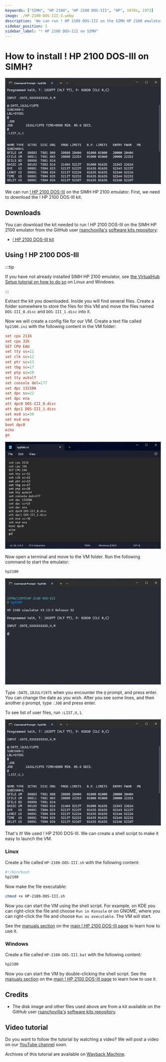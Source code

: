```yaml
---
keywords: ["SIMH", "HP 2100", "HP 2100 DOS-III", "HP", 1970s, 1973]
image: ./HP-2100-DOS-III-3.webp
description: 'We can run ! HP 2100 DOS-III on the SIMH HP 2100 emulator. First, we need to download the ! HP 2100 DOS-III kit. You can download the kit needed to run ! HP 2100 DOS-III on the SIMH HP 2100 emulator from the "SIMH Legacy" website:'
sidebar_position: 1
sidebar_label: "! HP 2100 DOS-III on SIMH"
---
```


# How to install ! HP 2100 DOS-III on SIMH?

![SIMH HP 2100 emulator with ! HP 2100 DOS-III](./HP-2100-DOS-III-3.webp)

We can run [! HP 2100 DOS-III](/1970s/1973/hp2100dos-iii) on the SIMH HP 2100 emulator. First, we need to download the ! HP 2100 DOS-III kit.

## Downloads

You can download the kit needed to run ! HP 2100 DOS-III on the SIMH HP 2100 emulator from the GitHub user [rsanchovilla's](https://github.com/rsanchovilla/) [software kits repository](https://github.com/rsanchovilla/Software_Kits):

- [! HP 2100 DOS-III kit](https://github.com/rsanchovilla/Software_Kits/raw/master/HP/DOS-III.zip)

## Using ! HP 2100 DOS-III

:::tip

If you have not already installed SIMH HP 2100 emulator, see [the VirtualHub Setup tutorial on how to do so](https://setup.virtualhub.eu.org/simh-hp2100/) on Linux and Windows.

:::

Extract the kit you downloaded. Inside you will find several files. Create a folder somewhere to store the files for this VM and move the files named `DOS-III_0.disc` and `DOS-III_1.disc` into it.

Now we will create a config file for our VM. Create a text file called `hp2100.ini` with the following content in the VM folder:

```ini
set cpu 2116
set cpu 32k
SET CPU EAU
set tty sc=11
set clk sc=12
set ptr sc=13
set tbg sc=17
set ptp sc=20
set tty autolf
set console del=177
set dpc 13210A
set dpc sc=22
set dpc ena
att dpc0 DOS-III_0.disc
att dpc1 DOS-III_1.disc
set msd sc=30
set msd ena
boot dpc0
echo
go
```

![hp2100.ini](./HP-2100-DOS-III-1.webp)

Now open a terminal and move to the VM folder. Run the following command to start the emulator:

```bash
hp2100
```

![hp2100](./HP-2100-DOS-III-2.webp)

Type `:DATE,10JULY1975` when you encounter the `@` prompt, and press enter. You can change the date as you wish. After you see some lines, and then another `@` prompt, type `:JOB` and press enter.

To see list of user files, run `:LIST,U,1`.

![List of User FIles in ! HP 2100 DOS-III](./HP-2100-DOS-III-3.webp)

That's it! We used ! HP 2100 DOS-III. We can create a shell script to make it easy to launch the VM.

### Linux

Create a file called `HP-2100-DOS-III.sh` with the following content:

```bash
#!/bin/bash
hp2100
```

Now make the file executable:

```bash
chmod +x HP-2100-DOS-III.sh
```

Now you can start the VM using the shell script. For example, on KDE you can right-click the file and choose `Run in Konsole` or on GNOME, where you can right-click the file and choose `Run as executable`. The VM will start.

See the [manuals section](/1970s/1973/hp2100dos-iii/#manuals) on the [main ! HP 2100 DOS-III page](/1970s/1973/hp2100dos-iii/) to learn how to use it.

### Windows

Create a file called `HP-2100-DOS-III.bat` with the following content:

```bash
hp2100
```

Now you can start the VM by double-clicking the shell script. See the [manuals section](/1970s/1973/hp2100dos-iii/#manuals) on the [main ! HP 2100 DOS-III page](/1970s/1973/hp2100dos-iii/) to learn how to use it.

## Credits

- The disk image and other files used above are from a kit available on the GitHub user [rsanchovilla's](https://github.com/rsanchovilla/) [software kits repository](https://github.com/rsanchovilla/Software_Kits).

## Video tutorial

Do you want to follow the tutorial by watching a video? We will post a video on our [YouTube channel](https://www.youtube.com/@virtua1hub) soon.

Archives of this tutorial are available on [Wayback Machine](https://web.archive.org/web/*/https://virtualhub.eu.org/1970s/1973/hp2100dos-iii/simh/).
